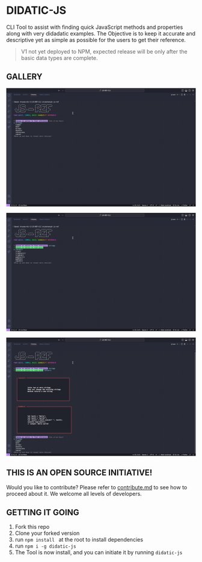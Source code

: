 # DIDATIC-JS

CLI Tool to assist with finding quick JavaScript methods and properties along with very didadatic examples. The Objective is to keep it accurate and descriptive yet as simple as possible for the users to get their reference.

> V1 not yet deployed to NPM, expected release will be only after the basic data types are complete.

## GALLERY

![Photo of program](./assets/one.png)

![Photo of program](./assets/two.png)

![Photo of program](./assets/three.png)

## THIS IS AN OPEN SOURCE INITIATIVE!

Would you like to contribute? Please refer to [contribute.md](CONTRIBUTE.md) to see how to proceed about it. We welcome all levels of developers.

## GETTING IT GOING

1. Fork this repo
2. Clone your forked version
3. run `npm install ` at the root to install dependencies
4. run `npm i -g didatic-js`
5. The Tool is now install, and you can initiate it by running `didatic-js`
